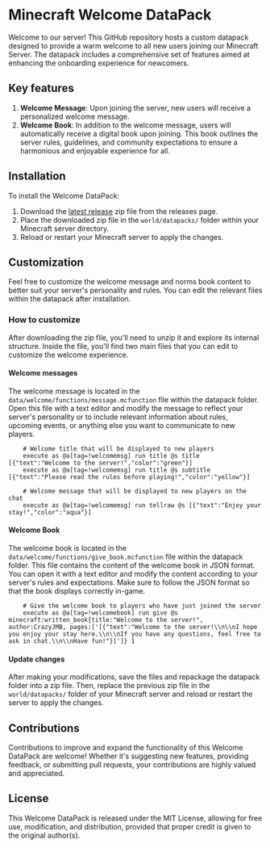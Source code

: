# Minecraft Welcome DataPack

Welcome to our server! This GitHub repository hosts a custom datapack designed to provide a warm welcome to all new users joining our Minecraft Server. The datapack includes a comprehensive set of features aimed at enhancing the onboarding experience for newcomers.

## Key features

1. **Welcome Message**: Upon joining the server, new users will receive a personalized welcome message.
2. **Welcome Book**: In addition to the welcome message, users will automatically receive a digital book upon joining. This book outlines the server rules, guidelines, and community expectations to ensure a harmonious and enjoyable experience for all.

## Installation

To install the Welcome DataPack:

1. Download the [latest release](https://github.com/CrazyJMB/Minecraft-Welcome-DataPack/releases) zip file from the releases page.
2. Place the downloaded zip file in the `world/datapacks/` folder within your Minecraft server directory.
3. Reload or restart your Minecraft server to apply the changes.

## Customization

Feel free to customize the welcome message and norms book content to better suit your server's personality and rules. You can edit the relevant files within the datapack after installation.

### How to customize

After downloading the zip file, you'll need to unzip it and explore its internal structure. Inside the file, you'll find two main files that you can edit to customize the welcome experience.

#### Welcome messages

The welcome message is located in the `data/welcome/functions/message.mcfunction` file within the datapack folder. Open this file with a text editor and modify the message to reflect your server's personality or to include relevant information about rules, upcoming events, or anything else you want to communicate to new players.

```
    # Welcome title that will be displayed to new players
    execute as @a[tag=!welcomemsg] run title @s title [{"text":"Welcome to the server!","color":"green"}]
    execute as @a[tag=!welcomemsg] run title @s subtitle [{"text":"Please read the rules before playing!","color":"yellow"}]

    # Welcome message that will be displayed to new players on the chat
    execute as @a[tag=!welcomemsg] run tellraw @s [{"text":"Enjoy your stay!","color":"aqua"}]
```

#### Welcome Book

The welcome book is located in the `data/welcome/functions/give_book.mcfunction` file within the datapack folder. This file contains the content of the welcome book in JSON format. You can open it with a text editor and modify the content according to your server's rules and expectations. Make sure to follow the JSON format so that the book displays correctly in-game.

```
    # Give the welcome book to players who have just joined the server
    execute as @a[tag=!welcomebook] run give @s minecraft:written_book{title:"Welcome to the server!", author:CrazyJMB, pages:['[{"text":"Welcome to the server!\\n\\nI hope you enjoy your stay here.\\n\\nIf you have any questions, feel free to ask in chat.\\n\\nHave fun!"}]']} 1
```

#### Update changes

After making your modifications, save the files and repackage the datapack folder into a zip file. Then, replace the previous zip file in the `world/datapacks/` folder of your Minecraft server and reload or restart the server to apply the changes.

## Contributions

Contributions to improve and expand the functionality of this Welcome DataPack are welcome! Whether it's suggesting new features, providing feedback, or submitting pull requests, your contributions are highly valued and appreciated.

## License

This Welcome DataPack is released under the MIT License, allowing for free use, modification, and distribution, provided that proper credit is given to the original author(s).
